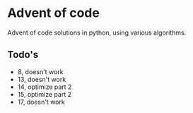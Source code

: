 # Advent of code
 Advent of code solutions in python, using various algorithms.

## Todo's
- 8, doesn't work
- 13, doesn't work
- 14, optimize part 2
- 15, optimize part 2
- 17, doesn't work

